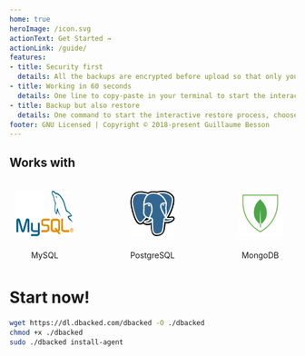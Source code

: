 ```yaml
---
home: true
heroImage: /icon.svg
actionText: Get Started →
actionLink: /guide/
features:
- title: Security first
  details: All the backups are encrypted before upload so that only you can decrypt them. The files are tested before sending and the uploaded file integrity is checked.
- title: Working in 60 seconds
  details: One line to copy-paste in your terminal to start the interactive install process. No configuration editing needed, everything is asked and tested live.
- title: Backup but also restore
  details: One command to start the interactive restore process, choose your backup from the list and let DBacked stream it back to your database.
footer: GNU Licensed | Copyright © 2018-present Guillaume Besson
---
```


## Works with

<div class="columns compatible-with-logos-container">
  <div class="compatible-with-logo-container">
    <img src="./media/mysql.svg" class="compatible-with-logo vertical-logo">
    <p>MySQL</p>
  </div>
  <div class="compatible-with-logo-container">
    <img src="./media/postgresql.svg" class="compatible-with-logo vertical-logo">
    <p>PostgreSQL</p>
  </div>
  <div class="compatible-with-logo-container">
    <img src="./media/mongodb.svg" class="compatible-with-logo vertical-logo">
    <p>MongoDB</p>
  </div>
</div>


# Start now!

```bash
wget https://dl.dbacked.com/dbacked -O ./dbacked
chmod +x ./dbacked
sudo ./dbacked install-agent
```

<style>
.compatible-with-logos-container {
  display: flex;
  justify-content: space-between;
  width: 500px;
  max-width: 100%;
  margin: auto;
}
.compatible-with-logo-container {
  display: flex;
  flex-direction: column;
  align-items: center;
  justify-content: center;
  margin: 10px 10px;
  width: 100px;
  transform: translate3d(0,0,0);
  transition: 0.5s all ease;
}
.compatible-with-logo-container:hover {
  transform: translate3d(0,-5px,0);
}

.compatible-with-logo {
  flex: 1;
  max-height: 60px;
  margin: 10px 0;
}
.vertical-logo {
  max-height: 80px;
}

.compatible-with-logo-container p {
  margin: 15px 0 0 0;
}
</style>